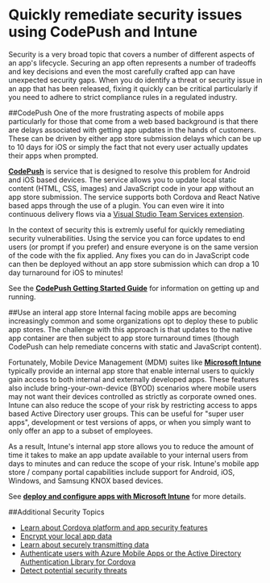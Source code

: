 <properties pageTitle=" Quickly remediate security issues using CodePush and Intune"
  description="Quickly fix and remediate security policy and compliance violations using CodePush and Intune MDM."
  services=""
  documentationCenter=""
  authors="clantz" />

# Quickly remediate security issues using CodePush and Intune
Security is a very broad topic that covers a number of different aspects of an app's lifecycle. Securing an app often represents a number of tradeoffs and key decisions and even the most carefully crafted app can have unexpected security gaps. When you do identify a threat or security issue in an app that has been released, fixing it quickly can be critical particularly if you need to adhere to strict compliance rules in a regulated industry. 
 
##CodePush
One of the more frustrating aspects of mobile apps particularly for those that come from a web based background is that there are delays associated with getting app updates in the hands of customers. These can be driven by either app store submission delays which can be up to 10 days for iOS or simply the fact that not every user actually updates their apps when prompted.

**[CodePush](http://microsoft.github.io/code-push/)** is service that is designed to resolve this problem for Android and iOS based devices. The service allows you to update local static content (HTML, CSS, images) and JavaScript code in your app without an app store submission. The service supports both Cordova and React Native based apps through the use of a plugin.  You can even wire it into continuous delivery flows via a [Visual Studio Team Services extension](https://marketplace.visualstudio.com/items?itemName=ms-vsclient.code-push).

In the context of security this is extremly useful for quickly remediating security vulnerabilities. Using the service you can force updates to end users (or prompt if you prefer) and ensure everyone is on the same version of the code with the fix applied. Any fixes you can do in JavaScript code can then be deployed without an app store submission which can drop a 10 day turnaround for iOS to minutes!

See the **[CodePush Getting Started Guide](http://microsoft.github.io/code-push/docs/getting-started.html)** for information on getting up and running.

##Use an interal app store
Internal facing mobile apps are becoming increasingly common and some organizations opt to deploy these to public app stores. The challenge with this approach is that updates to the native app container are then subject to app store turnaround times (though CodePush can help remediate concerns with static and JavaScript content).

Fortunately, Mobile Device Management (MDM) suites like **[Microsoft Intune](https://www.microsoft.com/en-us/server-cloud/products/microsoft-intune/)** typically provide an internal app store that enable internal users to quickly gain access to both internal and externally developed apps. These features also include bring-your-own-device (BYOD) scenarios where mobile users may not want their devices controlled as strictly as corporate owned ones. Intune can also reduce the scope of your risk by restricting access to apps based Active Directory user groups. This can be useful for "super user apps", development or test versions of apps, or when you simply want to only offer an app to a subset of employees.

As a result, Intune's internal app store allows you to reduce the amount of time it takes to make an app update available to your internal users from days to minutes and can reduce the scope of your risk. Intune's mobile app store / company portal capabilities include support for Android, iOS, Windows, and Samsung KNOX based devices.  

See **[deploy and configure apps with Microsoft Intune](https://technet.microsoft.com/en-us/library/dn646965.aspx)** for more details.

##Additional Security Topics
- [Learn about Cordova platform and app security features](best-practices.md)
- [Encrypt your local app data](data-encryption.md)
- [Learn about securely transmitting data](transmit-data-securely.md)
- [Authenticate users with Azure Mobile Apps or the Active Directory Authentication Library for Cordova](authentication.md)
- [Detect potential security threats](detect-security-threats.md)
